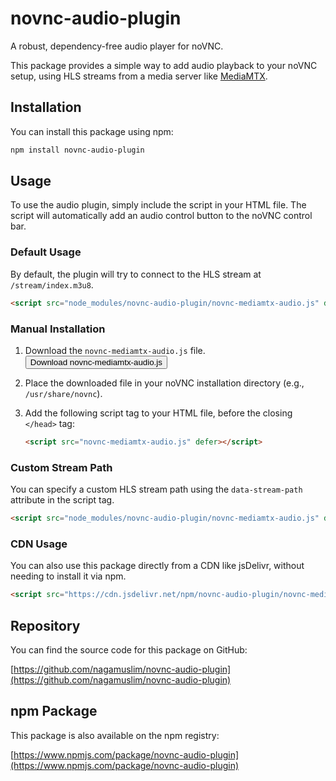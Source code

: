 # novnc-audio-plugin

A robust, dependency-free audio player for noVNC.

This package provides a simple way to add audio playback to your noVNC setup, using HLS streams from a media server like [MediaMTX](https://github.com/bluenviron/mediamtx).

## Installation

You can install this package using npm:

```bash
npm install novnc-audio-plugin
```

## Usage

To use the audio plugin, simply include the script in your HTML file. The script will automatically add an audio control button to the noVNC control bar.

### Default Usage

By default, the plugin will try to connect to the HLS stream at `/stream/index.m3u8`.

```html
<script src="node_modules/novnc-audio-plugin/novnc-mediamtx-audio.js" defer></script>
```

### Manual Installation

1.  Download the `novnc-mediamtx-audio.js` file.
    <br>
    <a href="https://raw.githubusercontent.com/nagamuslim/novnc-audio-plugin/main/novnc-mediamtx-audio.js" download="novnc-mediamtx-audio.js">
      <button>Download novnc-mediamtx-audio.js</button>
    </a>
2.  Place the downloaded file in your noVNC installation directory (e.g., `/usr/share/novnc`).
3.  Add the following script tag to your HTML file, before the closing `</head>` tag:

    ```html
    <script src="novnc-mediamtx-audio.js" defer></script>
    ```

### Custom Stream Path

You can specify a custom HLS stream path using the `data-stream-path` attribute in the script tag.

```html
<script src="node_modules/novnc-audio-plugin/novnc-mediamtx-audio.js" data-stream-path="/my-other-stream/live.m3u8" defer></script>
```

### CDN Usage

You can also use this package directly from a CDN like jsDelivr, without needing to install it via npm.

```html
<script src="https://cdn.jsdelivr.net/npm/novnc-audio-plugin/novnc-mediamtx-audio.js" defer></script>
```

## Repository

You can find the source code for this package on GitHub:

[https://github.com/nagamuslim/novnc-audio-plugin](https://github.com/nagamuslim/novnc-audio-plugin)

## npm Package

This package is also available on the npm registry:

[https://www.npmjs.com/package/novnc-audio-plugin](https://www.npmjs.com/package/novnc-audio-plugin)